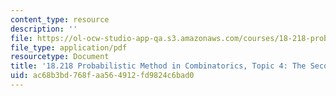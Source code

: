 ```yaml
---
content_type: resource
description: ''
file: https://ol-ocw-studio-app-qa.s3.amazonaws.com/courses/18-218-probabilistic-method-in-combinatorics-spring-2019/ac68b3bd768faa564912fd9824c6bad0_MIT18_218S19_ch4.pdf
file_type: application/pdf
resourcetype: Document
title: '18.218 Probabilistic Method in Combinatorics, Topic 4: The Second Moment Method'
uid: ac68b3bd-768f-aa56-4912-fd9824c6bad0
---
```

